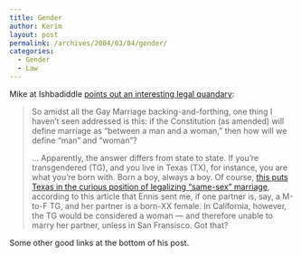 ```yaml
---
title: Gender
author: Kerim
layout: post
permalink: /archives/2004/03/04/gender/
categories:
  - Gender
  - Law
---
```

Mike at Ishbadiddle <a href="http://www.triptronix.net/ishbadiddle/archives/2004/03/04/12.32.56/" onclick="_gaq.push(['_trackEvent', 'outbound-article', 'http://www.triptronix.net/ishbadiddle/archives/2004/03/04/12.32.56/', 'points out an interesting legal quandary']);" >points out an interesting legal quandary</a>:

> So amidst all the Gay Marriage backing-and-forthing, one thing I haven&#8217;t seen addressed is this: if the Constitution (as amended) will define marriage as &#8220;between a man and a woman,&#8221; then how will we define &#8220;man&#8221; and &#8220;woman&#8221;?
> 
> &#8230; Apparently, the answer differs from state to state. If you&#8217;re transgendered (TG), and you live in Texas (TX), for instance, you are what you&#8217;re born with. Born a boy, always a boy. Of course, <a href="http://slate.msn.com//?id=2096495&#38;" onclick="_gaq.push(['_trackEvent', 'outbound-article', 'http://slate.msn.com//?id=2096495&', 'this puts Texas in the curious position of legalizing &#8220;same-sex&#8221; marriage']);" >this puts Texas in the curious position of legalizing &#8220;same-sex&#8221; marriage</a>, according to this article that Ennis sent me, if one partner is, say, a M-to-F TG, and her partner is a born-XX female. In California, however, the TG would be considered a woman &#8212; and therefore unable to marry her partner, unless in San Fransisco. Got that?

Some other good links at the bottom of his post.

